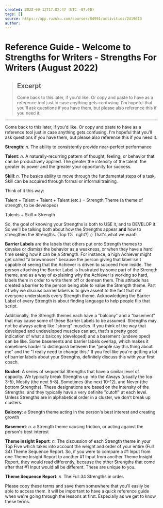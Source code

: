```yaml
---
created: 2022-09-12T17:02:47 (UTC -07:00)
tags: []
source: https://app.ruzuku.com/courses/84991/activities/2419613
author: 
---
```


# Reference Guide - Welcome to Strengths for Writers - Strengths For Writers (August 2022)

> ## Excerpt
> Come back to this later, if you'd like. Or copy and paste to have as a reference tool just in case anything gets confusing. I'm hopeful that you'll ask questions if you have them, but please also reference this if you need it.

---
Come back to this later, if you'd like. Or copy and paste to have as a reference tool just in case anything gets confusing. I'm hopeful that you'll ask questions if you have them, but please also reference this if you need it.

**Strength**: _n._ The ability to consistently provide near-perfect performance

**Talent**: _n_. A naturally-recurring pattern of thought, feeling, or behavior that can be productively applied. The greater the intensity of the talent, the greater its power and the greater your opportunity for success.

**Skill**: _n_. The basics ability to move through the fundamental steps of a task. Skill can be acquired through formal or informal training.

Think of it this way:

Talent + Talent + Talent + Talent (etc.) = Strength Theme (a theme of strength, to be developed)

Talents + Skill = Strength 

So, the goal of knowing your Strengths is both to USE it, and to DEVELOP it. So we'll be talking both about how the Strengths appear **and** how to strengthen the Strengths. (Top 1%, right?) :) That's what we want!

**Barrier Labels** are the labels that others put onto Strength themes to devalue or dismiss the behavior as a weakness, or when they have a hard time seeing how it can be a Strength. For instance, a high Achiever might get called "a brownnoser" because the person giving that label isn't capable of seeing that the Achiever is driven to succeed from inside. The person attaching the Barrier Label is frustrated by some part of the Strength theme, and as a way of explaining why the Achiever is working so hard, labels them in order to write them off or demean them. This attitude has created a barrier to the person being able to value the Strength theme. Part of why we discuss barrier labels is to give assent to the fact that not everyone understands every Strength theme. Acknowledging the Barrier Label of every Strength is about finding language to help people flip that script.

Additionally, the Strength themes each have a "balcony" and a "basement" that may cause some of these Barrier Labels to be assumed. Strengths may not be always acting like "strong" muscles. If you think of the way that developed and undeveloped muscles can act, that's a pretty good indication of what a balcony (developed) and a basement (undeveloped) can be like. Some basements and barrier labels overlap, which makes it sometimes harder to distinguish between the "people say this thing about me" and the "I really need to change this." If you feel like you're getting a lot of barrier labels about your Strengths, definitely discuss this with your first coach.

**Bucket**: A series of sequential Strengths that have a similar level of capacity. We typically break Strengths up into the Always (usually the top 3-5), Mostly (the next 5-8), Sometimes (the next 10-12), and Never (the bottom Strengths). These designations are based on the intensity of the Strengths, and they typically have a very definite "cutoff" at each level. Unless Strengths are in alphabetical order in a cluster, we don't break up clusters.

**Balcony**: a Strength theme acting in the person's best interest and creating growth

**Basement**: _n._ a Strength theme causing friction, or acting against the person's best interest

**Theme Insight Report**: _n._ The discussion of each Strength theme in your Top Five which takes into account the weight and order of your entire (Full 34) Theme Sequence Report. So, if you were to compare a #1 Input from one Theme Insight Report to another #1 Input from another Theme Insight Report, they would read differently, because the other Strengths that come after that #1 Input would all be different. These are unique to you.

**Theme Sequence Report**: _n_. The Full 34 Strengths in order. 

Please copy these terms and save them somewhere that you'll easily be able to access them. it will be important to have a quick reference guide when we're going through the lessons at first. Especially as we get to know these terms.
